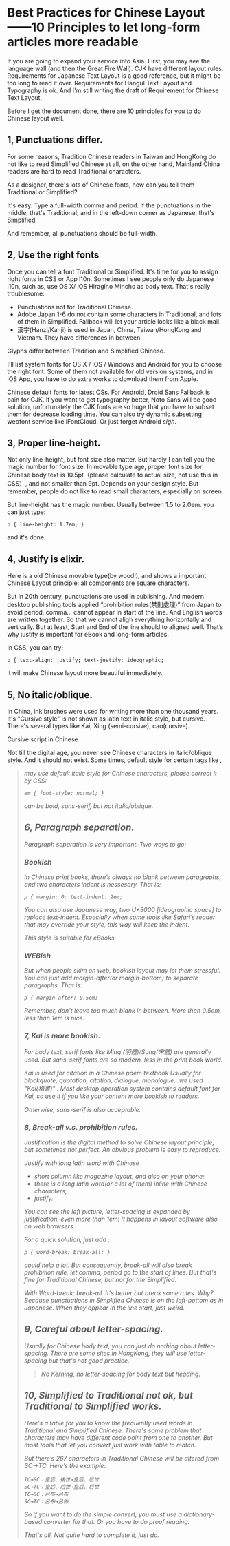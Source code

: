 # Best Practices for Chinese Layout——10 Principles to let long-form articles more readable

If you are going to expand your service into Asia. First, you may see the language wall (and then the Great Fire Wall). CJK have different layout rules. Requirements for Japanese Text Layout is a good reference, but it might be too long to read it over. Requirements for Hangul Text Layout and Typography is ok. And I'm still writing the draft of Requirement for Chinese Text Layout.

Before I get the document done, there are 10 principles for you to do Chinese layout well.

## 1, Punctuations differ.

For some reasons, Tradition Chinese readers in Taiwan and HongKong do not like to read Simplified Chinese at all, on the other hand, Mainland China readers are hard to read Traditional characters.

As a designer, there's lots of Chinese fonts, how can you tell them Traditional or Simplified?

It's easy. Type a full-width comma and period. If the punctuations in the middle, that's Traditional; and in the left-down corner as Japanese, that's Simplified.

And remember, all punctuations should be full-width.

## 2, Use the right fonts
Once you can tell a font Traditional or Simplified. It's time for you to assign right fonts in CSS or App l10n. Sometimes I see people only do Japanese l10n, such as, use OS X/ iOS Hiragino Mincho as body text. That's really troublesome:

- Punctuations not for Traditional Chinese.
- Adobe Japan 1-6 do not contain some characters in Traditional, and lots of them in Simplified. Fallback will let your article looks like a black mail.
- 漢字(Hanzi/Kanji) is used in Japan, China, Taiwan/HongKong and Vietnam. They have differences in between.

Glyphs differ between Tradition and Simplified Chinese.

I'll list system fonts for OS X / iOS / Windows and Android for you to choose the right font. Some of them not available for old version systems, and in iOS App, you have to do extra works to download them from Apple.

Chinese default fonts for latest OSs.
For Android, Droid Sans Fallback is pain for CJK. If you want to get typography better, Noto Sans will be good solution, unfortunately the CJK fonts are so huge that you have to subset them for decrease loading time. You can also try dynamic subsetting webfont service like iFontCloud. Or just forget Android *sigh*.

## 3, Proper line-height.

Not only line-height, but font size also matter. But hardly I can tell you the magic number for font size. In movable type age, proper font size for Chinese body text is 10.5pt（please calculate to actual size, not use this in CSS）, and not smaller than 9pt. Depends on your design style. But remember, people do not like to read small characters, especially on screen.

But line-height has the magic number. Usually between 1.5 to 2.0em. you can just type:

    p { line-height: 1.7em; }

and it's done.

## 4, Justify is elixir.

Here is a old Chinese movable type(by wood!), and shows a important Chinese Layout principle: all components are square characters.

But in 20th century, punctuations are used in publishing. And modern desktop publishing tools applied “prohibition rules(禁則處理)” from Japan to avoid period, comma… cannot appear in start of the line. And English words are written together. So that we cannot aligh everything horizontally and vertically. But at least, Start and End of the line should to aligned well. That’s why justify is important for eBook and long-form articles.

In CSS, you can try:

    p { text-align: justify; text-justify: ideographic;

it will make Chinese layout more beautiful immediately.

## 5, No italic/oblique.

In China, ink brushes were used for writing more than one thousand years. It's "Cursive style" is not shown as latin text in italic style, but cursive. There's several types like Kai, Xing (semi-cursive), cao(cursive).

Cursive script in Chinese

Not till the digital age, you never see Chinese characters in italic/oblique style. And it should not exist. Some times, default style for certain tags like <em>, <blockquote> may use default italic style for Chinese characters, please correct it by CSS:

    em { font-style: normal; }

<em> can be bold, sans-serif, but not italic/oblique.

## 6, Paragraph separation.

Paragraph separation is very important. Two ways to go:

### Bookish

In Chinese print books, there’s always no blank between paragraphs, and two characters indent is nessesary. That is:

    p { margin: 0; text-indent: 2em;

You can also use Japanese way, two U+3000 [ideographic space] to replace text-indent. Especially when some tools like Safari’s reader that may override your style, this way will keep the indent.

This style is suitable for eBooks.

### WEBish

But when people skim on web, bookish layout may let them stressful. You can just add margin-after(or margin-bottom) to separate paragraphs. That is:

    p { margin-after: 0.5em;

Remember, don’t leave too much blank in between. More than 0.5em, less than 1em is nice.

### 7, Kai is more bookish.

For body text, serif fonts like Ming (明體)/Sung(宋體) are generally used. But sans-serif fonts are so modern, less in the print book world.

Kai is used for citation in a Chinese poem textbook
Usually for blockquote, quotation, citation, dialogue, monologue…we used "Kai(楷書)" . Most desktop operation system contains default font for Kai, so use it if you like your content more bookish to readers.

Otherwise, sans-serif is also acceptable.

### 8, Break-all v.s. prohibition rules.

Justification is the digital method to solve Chinese layout principle, but sometimes not perfect. An obvious problem is easy to reproduce:

Justify with long latin word with Chinese

- short column like magazine layout, and also on your phone;
- there is a long latin word(or a lot of them) inline with Chinese characters;
- justify.

You can see the left picture, letter-spacing is expanded by justification, even more than 1em! It happens in layout software also on web browsers.

For a quick solution, just add :

    p { word-break: break-all; }

could help a lot. But consequently, break-all will also break prohibition rule, let comma, period go to the start of lines. But that's fine for Traditional Chinese, but not for the Simplified.

With Word-break: break-all. It's better but break some rules.
Why? Because punctuations in Simplified Chinese is on the left-bottom as in Japanese. When they appear in the line start, just weird.

## 9, Careful about letter-spacing.

Usually for Chinese body text, you can just do nothing about letter-spacing. There are some sites in HongKong, they will use letter-spacing but that's not good practice.

> No Kerning, no letter-spacing for body text but heading.

## 10, Simplified to Traditional not ok, but Traditional to Simplified works.

Here's a table for you to know the frequently used words in Traditional and Simplified Chinese. There's some problem that characters may have different code point from one to another. But most tools that let you convert just work with table to match.

But there’s 267 characters in Traditional Chinese will be altered from SC→TC. Here’s the example:

    TC→SC：皇后、後世→皇后、后世
    SC→TC：皇后、后世→皇后、后世
    TC→SC：呂布→呂布
    SC→TC：呂布→呂佈

So if you want to do the simple convert, you must use a dictionary-based converter for that. Or you have to do proof reading.

That's all, Not quite hard to complete it, just do.